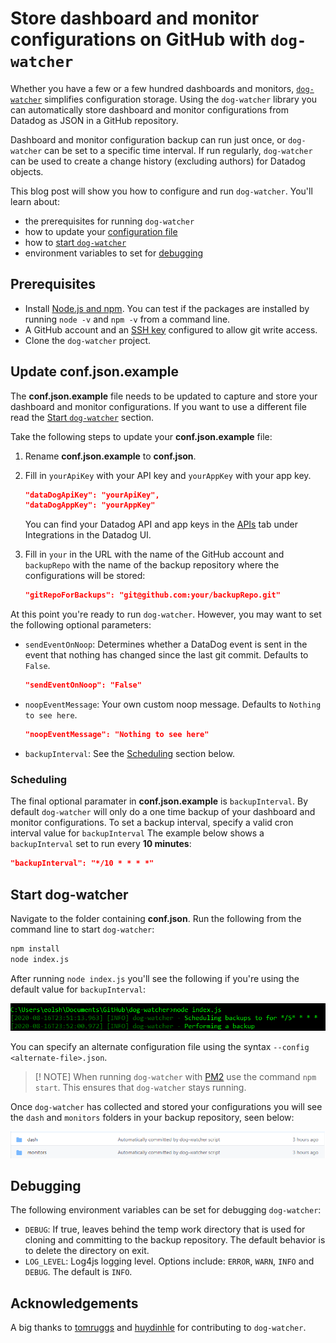 # Store dashboard and monitor configurations on GitHub with `dog-watcher`

Whether you have a few or a few hundred dashboards and monitors, [`dog-watcher`](https://github.com/brightcove/dog-watcher) simplifies configuration storage. Using the `dog-watcher` library you can automatically store dashboard and monitor configurations from Datadog as JSON in a GitHub repository.

Dashboard and monitor configuration backup can run just once, or `dog-watcher` can be set to a specific time interval. If run regularly, `dog-watcher` can be used to create a change history (excluding authors) for Datadog objects.

This blog post will show you how to configure and run `dog-watcher`. You'll learn about:

- the prerequisites for running `dog-watcher`
- how to update your [configuration file](#update-conf.json.example)
- how to [start `dog-watcher`](#start-dog-watcher)
- environment variables to set for [debugging](#debugging)

## Prerequisites
- Install [Node.js and npm](https://www.npmjs.com/get-npm). You can test if the packages are installed by running `node -v` and `npm -v` from a command line.
- A GitHub account and an [SSH key](https://docs.github.com/en/github/authenticating-to-github/connecting-to-github-with-ssh) configured to allow git write access.
- Clone the `dog-watcher` project.

## Update **conf.json.example**

The **conf.json.example** file needs to be updated to capture and store your dashboard and monitor configurations. If you want to use a different file read the [Start `dog-watcher`](#start-dog-watcher) section.

Take the following steps to update your **conf.json.example** file:
1. Rename **conf.json.example** to **conf.json**.
1. Fill in `yourApiKey` with your API key and `yourAppKey` with your app key. 
    ```json
    "dataDogApiKey": "yourApiKey",
    "dataDogAppKey": "yourAppKey"
    ```
    You can find your Datadog API and app keys in the [APIs](https://app.datadoghq.com/account/settings#api) tab under Integrations in the Datadog UI.
2. Fill in `your` in the URL with the name of the GitHub account and `backupRepo` with the name of the backup repository where the configurations will be stored: 

    ```json
    "gitRepoForBackups": "git@github.com:your/backupRepo.git"
    ```

At this point you're ready to run `dog-watcher`. However, you may want to set the following optional parameters:
- `sendEventOnNoop`: Determines whether a DataDog event is sent in the event that nothing has changed since the last git commit. Defaults to `False`.
    ```json
    "sendEventOnNoop": "False"
    ```
- `noopEventMessage`: Your own custom noop message. Defaults to `Nothing to see here`. 
    ```json
    "noopEventMessage": "Nothing to see here"
    ```
- `backupInterval`: See the [Scheduling](#scheduling) section below.

### Scheduling

The final optional paramater in **conf.json.example** is `backupInterval`. By default `dog-watcher` will only do a one time backup of your dashboard and monitor configurations. To set a backup interval, specify a valid cron interval value for `backupInterval` The example below shows a `backupInterval` set to run every **10 minutes**:

```json
"backupInterval": "*/10 * * * *"
```

## Start dog-watcher

Navigate to the folder containing **conf.json**. Run the following from the command line to start `dog-watcher`:

```cmd
npm install
node index.js
```
After running `node index.js` you'll see the following if you're using the default value for `backupInterval`:

![cli example](media/dog-watcher/cli-example.png)

You can specify an alternate configuration file using the syntax `--config <alternate-file>.json`.

>[! NOTE]
> When running `dog-watcher` with [PM2](https://github.com/Unitech/PM2/blob/master/README.md) use the command `npm start`. This ensures that `dog-watcher` stays running.

Once `dog-watcher` has collected and stored your configurations you will see the `dash` and `monitors` folders in your backup repository, seen below:

![dash and monitors folders](media/dog-watcher/dash-monitors.png)

## Debugging
 
The following environment variables can be set for debugging `dog-watcher`:

- `DEBUG`: If true, leaves behind the temp work directory that is used for cloning and committing to the backup repository. The default behavior is to delete the directory on exit.
- `LOG_LEVEL`:  Log4js logging level. Options include: `ERROR`, `WARN`, `INFO` and `DEBUG`. The default is `INFO`.

## Acknowledgements 

A big thanks to [tomruggs](https://github.com/tomruggs) and [huydinhle](https://github.com/huydinhle) for contributing to `dog-watcher`. 